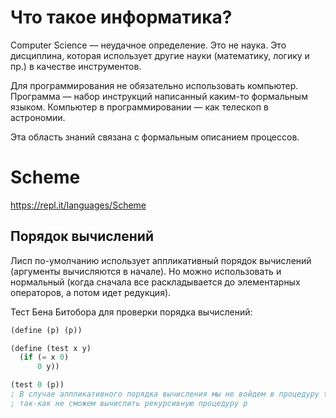 # Что такое информатика?
Computer Science — неудачное определение. Это не наука. Это дисциплина, которая использует другие науки (математику, логику и пр.) в качестве инструментов.

Для программирования не обязательно использовать компьютер. Программа — набор инструкций написанный каким-то формальным языком. Компьютер в программировании — как телескоп в астрономии.

Эта область знаний связана с формальным описанием процессов.

# Scheme
https://repl.it/languages/Scheme

## Порядок вычислений
Лисп по-умолчанию использует аппликативный порядок вычислений (аргументы вычисляются в начале). Но можно использовать и нормальный (когда сначала все раскладывается до элементарных операторов, а потом идет редукция).

Тест Бена Битобора для проверки порядка вычислений:

```scheme
(define (p) (p))

(define (test x y)
  (if (= x 0)
      0 y))

(test 0 (p))
; В случае аппликативного порядка вычисления мы не войдем в процедуру test
; так-как не сможем вычислить рекурсивную процедуру p
```
